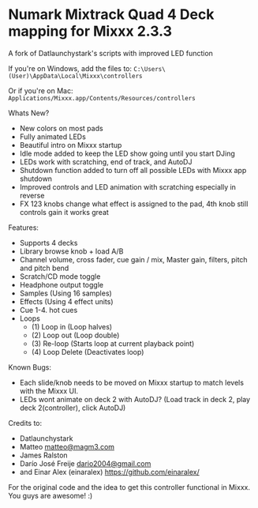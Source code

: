 # Numark Mixtrack Quad 4 Deck mapping for Mixxx 2.3.3
A fork of Datlaunchystark's scripts with improved LED function

If you're on Windows, add the files to:
`C:\Users\(User)\AppData\Local\Mixxx\controllers`

Or if you're on Mac:
`Applications/Mixxx.app/Contents/Resources/controllers`

Whats New?
  - New colors on most pads
  - Fully animated LEDs
  - Beautiful intro on Mixxx startup
  - Idle mode added to keep the LED show going until you start DJing
  - LEDs work with scratching, end of track, and AutoDJ
  - Shutdown function added to turn off all possible LEDs with Mixxx app shutdown 
  - Improved controls and LED animation with scratching especially in reverse
  - FX 123 knobs change what effect is assigned to the pad, 4th knob still controls gain it works great
  
Features:
  - Supports 4 decks
  - Library browse knob + load A/B
  - Channel volume, cross fader, cue gain / mix, Master gain, filters, pitch and pitch bend
  - Scratch/CD mode toggle
  - Headphone output toggle 
  - Samples (Using 16 samples)
  - Effects (Using 4 effect units)
  - Cue 1-4. hot cues
  - Loops
    - (1) Loop in (Loop halves)
    - (2) Loop out (Loop double)
    - (3) Re-loop (Starts loop at current playback point)
    - (4) Loop Delete (Deactivates loop)
    
Known Bugs:
  -	Each slide/knob needs to be moved on Mixxx startup to match levels with the Mixxx UI.
  - LEDs wont animate on deck 2 with AutoDJ? 
    (Load track in deck 2, play deck 2(controller), click AutoDJ)

Credits to:
  - Datlaunchystark
  - Matteo <matteo@magm3.com>
  - James Ralston
  - Darío José Freije <dario2004@gmail.com>
  - and Einar Alex (einaralex) https://github.com/einaralex/

For the original code and the idea to get this controller functional in Mixxx. You guys are awesome! :)
